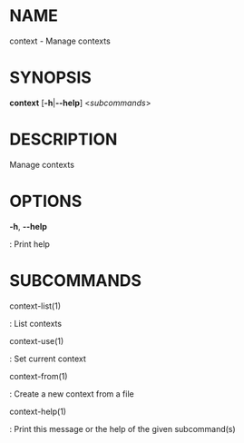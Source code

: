 # NAME

context - Manage contexts

# SYNOPSIS

**context** \[**-h**\|**\--help**\] \<*subcommands*\>

# DESCRIPTION

Manage contexts

# OPTIONS

**-h**, **\--help**

:   Print help

# SUBCOMMANDS

context-list(1)

:   List contexts

context-use(1)

:   Set current context

context-from(1)

:   Create a new context from a file

context-help(1)

:   Print this message or the help of the given subcommand(s)
